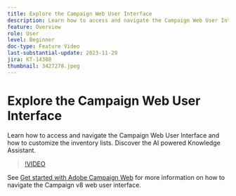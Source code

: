 ```yaml
---
title: Explore the Campaign Web User Interface
description: Learn how to access and navigate the Campaign Web User Interface and how to customize the inventory lists. Discover the AI powered Knowledge Assistant. 
feature: Overview
role: User
level: Beginner
doc-type: Feature Video
last-substantial-update: 2023-11-29
jira: KT-14388
thumbnail: 3427278.jpeg
---
```


# Explore the Campaign Web User Interface

Learn how to access and navigate the Campaign Web User Interface and how to customize the inventory lists. Discover the AI powered Knowledge Assistant. 

>[!VIDEO](https://video.tv.adobe.com/v/3427278/?learn=on)

See [Get started with Adobe Campaign Web](https://experienceleague.adobe.com/docs/campaign-web/v8/start/get-started.html) for more information on how to navigate the Campaign v8 web user interface.
